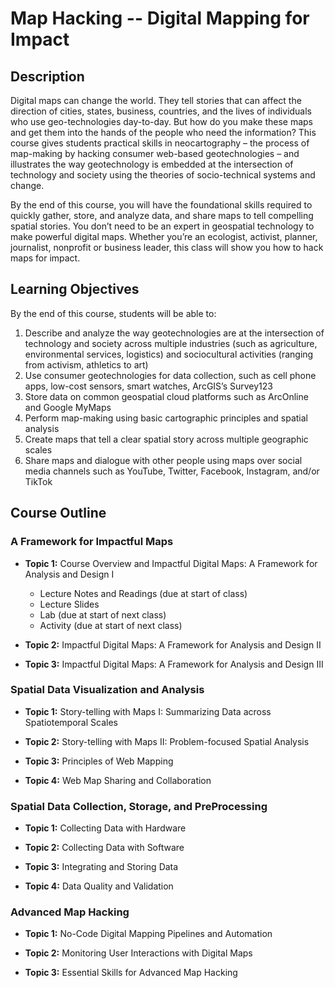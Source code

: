 # Map Hacking -- Digital Mapping for Impact

## Description

Digital maps can change the world. They tell stories that can affect the direction of cities, states, business, countries, and the lives of individuals who use geo-technologies day-to-day. But how do you make these maps and get them into the hands of the people who need the information? This course gives students practical skills in neocartography – the process of map-making by hacking consumer web-based geotechnologies – and illustrates the way geotechnology is embedded at the intersection of technology and society using the theories of socio-technical systems and change.

By the end of this course, you will have the foundational skills required to quickly gather, store, and analyze data, and share maps to tell compelling spatial stories. You don’t need to be an expert in geospatial technology to make powerful digital maps. Whether you’re an ecologist, activist, planner, journalist, nonprofit or business leader, this class will show you how to hack maps for impact.



## Learning Objectives

By the end of this course, students will be able to:
1.	Describe and analyze the way geotechnologies are at the intersection of technology and society across multiple industries (such as agriculture, environmental services, logistics) and sociocultural activities (ranging from activism, athletics to art)
2.	Use consumer geotechnologies for data collection, such as cell phone apps, low-cost sensors, smart watches, ArcGIS’s Survey123
3.	Store data on common geospatial cloud platforms such as ArcOnline and Google MyMaps
4.	Perform map-making using basic cartographic principles and spatial analysis
5.	Create maps that tell a clear spatial story across multiple geographic scales 
6.	Share maps and dialogue with other people using maps over social media channels such as YouTube, Twitter, Facebook, Instagram, and/or TikTok

## Course Outline

### A Framework for Impactful Maps
- **Topic 1:** Course Overview and Impactful Digital Maps: A Framework for Analysis and Design I
  - Lecture Notes and Readings (due at start of class)
  - Lecture Slides
  - Lab (due at start of next class)
  - Activity (due at start of next class)

- **Topic 2:** Impactful Digital Maps: A Framework for Analysis and Design II

- **Topic 3:** Impactful Digital Maps: A Framework for Analysis and Design III

### Spatial Data Visualization and Analysis
- **Topic 1:** Story-telling with Maps I: Summarizing Data across Spatiotemporal Scales

- **Topic 2:** Story-telling with Maps II: Problem-focused Spatial Analysis

- **Topic 3:** Principles of Web Mapping

- **Topic 4:** Web Map Sharing and Collaboration

### Spatial Data Collection, Storage, and PreProcessing
- **Topic 1:** Collecting Data with Hardware

- **Topic 2:** Collecting Data with Software

- **Topic 3:** Integrating and Storing Data

- **Topic 4:** Data Quality and Validation

### Advanced Map Hacking
- **Topic 1:** No-Code Digital Mapping Pipelines and Automation

- **Topic 2:** Monitoring User Interactions with Digital Maps

- **Topic 3:** Essential Skills for Advanced Map Hacking

